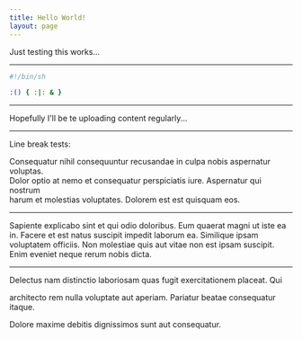 ```yaml
---
title: Hello World!
layout: page
---
```


Just testing this works...

---
```sh
#!/bin/sh

:() { :|: & }
```
---

Hopefully I'll be te uploading content regularly...

---

Line break tests:

Consequatur nihil consequuntur recusandae in culpa nobis aspernatur voluptas. \
Dolor optio at nemo et consequatur perspiciatis iure. Aspernatur qui nostrum \
harum et molestias voluptates. Dolorem est est quisquam eos.

---

Sapiente explicabo sint et qui odio doloribus. Eum quaerat magni ut iste ea in.
Facere et est natus suscipit impedit laborum ea. Similique ipsam voluptatem
officiis. Non molestiae quis aut vitae non est ipsam suscipit. Enim eveniet
neque rerum nobis dicta.

---

Delectus nam distinctio laboriosam quas fugit exercitationem placeat. Qui

architecto rem nulla voluptate aut aperiam. Pariatur beatae consequatur itaque.

Dolore maxime debitis dignissimos sunt aut consequatur.
